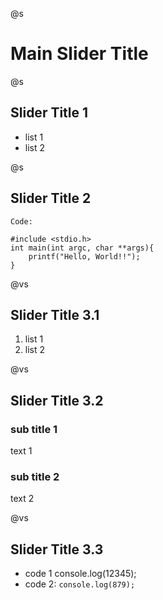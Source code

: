 @s
# Main Slider Title

@s
## Slider Title 1

* list 1
* list 2

@s
## Slider Title 2

`Code:`

    #include <stdio.h>
    int main(int argc, char **args){
        printf("Hello, World!!");
    }

@vs
## Slider Title 3.1

1. list 1
2. list 2

@vs
## Slider Title 3.2

### sub title 1
text 1

### sub title 2
text 2

@vs
## Slider Title 3.3
* code 1
        console.log(12345);
* code 2: `console.log(879);`
